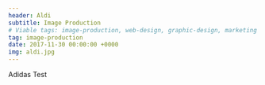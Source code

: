 ```yaml
---
header: Aldi
subtitle: Image Production
# Viable tags: image-production, web-design, graphic-design, marketing
tag: image-production
date: 2017-11-30 00:00:00 +0000
img: aldi.jpg
---
```


Adidas Test
